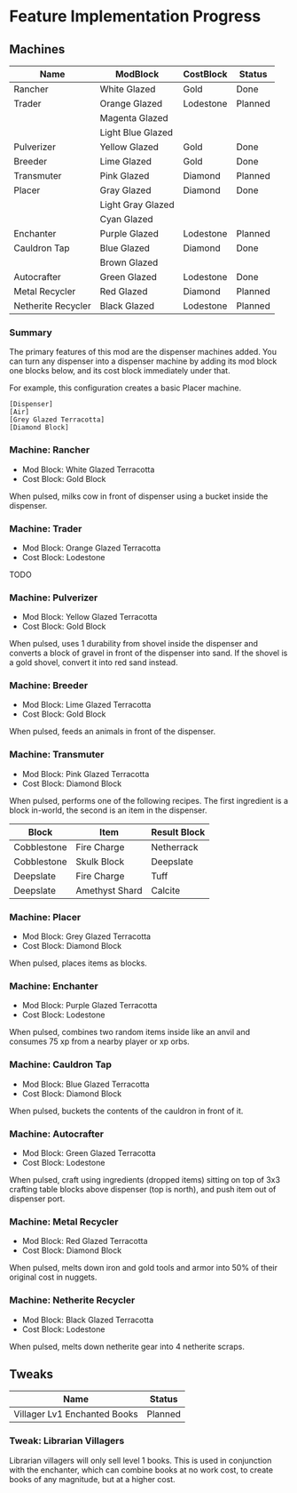# Feature Implementation Progress

## Machines

| Name               | ModBlock          | CostBlock | Status  |
|--------------------|-------------------|-----------|---------|
| Rancher            | White Glazed      | Gold      | Done    |
| Trader             | Orange Glazed     | Lodestone | Planned |
|                    | Magenta Glazed    |           |         |
|                    | Light Blue Glazed |           |         |
| Pulverizer         | Yellow Glazed     | Gold      | Done    |
| Breeder            | Lime Glazed       | Gold      | Done    |
| Transmuter         | Pink Glazed       | Diamond   | Planned |
| Placer             | Gray Glazed       | Diamond   | Done    |
|                    | Light Gray Glazed |           |         |
|                    | Cyan Glazed       |           |         |
| Enchanter          | Purple Glazed     | Lodestone | Planned |
| Cauldron Tap       | Blue Glazed       | Diamond   | Done    |
|                    | Brown Glazed      |           |         |
| Autocrafter        | Green Glazed      | Lodestone | Done    |
| Metal Recycler     | Red Glazed        | Diamond   | Planned |
| Netherite Recycler | Black Glazed      | Lodestone | Planned |

### Summary

The primary features of this mod are the dispenser machines added.
You can turn any dispenser into a dispenser machine by adding
its mod block one blocks below, and its cost block immediately under that.

For example, this configuration creates a basic Placer machine.
```
[Dispenser]
[Air]
[Grey Glazed Terracotta]
[Diamond Block]
```

### Machine: Rancher
- Mod Block: White Glazed Terracotta
- Cost Block: Gold Block

When pulsed, milks cow in front of dispenser using a bucket inside the dispenser.

### Machine: Trader
- Mod Block: Orange Glazed Terracotta
- Cost Block: Lodestone

TODO

### Machine: Pulverizer
- Mod Block: Yellow Glazed Terracotta
- Cost Block: Gold Block

When pulsed, uses 1 durability from shovel inside the dispenser and converts a block of gravel in front of the dispenser into sand.
If the shovel is a gold shovel, convert it into red sand instead.

### Machine: Breeder
- Mod Block: Lime Glazed Terracotta
- Cost Block: Gold Block

When pulsed, feeds an animals in front of the dispenser.

### Machine: Transmuter
- Mod Block: Pink Glazed Terracotta
- Cost Block: Diamond Block

When pulsed, performs one of the following recipes. The first ingredient is a block in-world, the second is an item in the dispenser.

| Block       | Item           | Result Block |
|-------------|----------------|--------------|
| Cobblestone | Fire Charge    | Netherrack   |
| Cobblestone | Skulk Block    | Deepslate    |
| Deepslate   | Fire Charge    | Tuff         |
| Deepslate   | Amethyst Shard | Calcite      |

### Machine: Placer
- Mod Block: Grey Glazed Terracotta
- Cost Block: Diamond Block

When pulsed, places items as blocks.

### Machine: Enchanter
- Mod Block: Purple Glazed Terracotta
- Cost Block: Lodestone

When pulsed, combines two random items inside like an anvil and consumes 75 xp from a nearby player or xp orbs.

### Machine: Cauldron Tap
- Mod Block: Blue Glazed Terracotta
- Cost Block: Diamond Block

When pulsed, buckets the contents of the cauldron in front of it.

### Machine: Autocrafter
- Mod Block: Green Glazed Terracotta
- Cost Block: Lodestone

When pulsed, craft using ingredients (dropped items) sitting on top of 3x3 crafting table blocks above dispenser (top is north), and push item out of dispenser port.

### Machine: Metal Recycler
- Mod Block: Red Glazed Terracotta
- Cost Block: Diamond Block

When pulsed, melts down iron and gold tools and armor into 50% of their original cost in nuggets.

### Machine: Netherite Recycler
- Mod Block: Black Glazed Terracotta
- Cost Block: Lodestone

When pulsed, melts down netherite gear into 4 netherite scraps.

## Tweaks

| Name                         | Status  |
|------------------------------|---------|
| Villager Lv1 Enchanted Books | Planned |


### Tweak: Librarian Villagers

Librarian villagers will only sell level 1 books. This is used in conjunction
with the enchanter, which can combine books at no work cost, to
create books of any magnitude, but at a higher cost.


